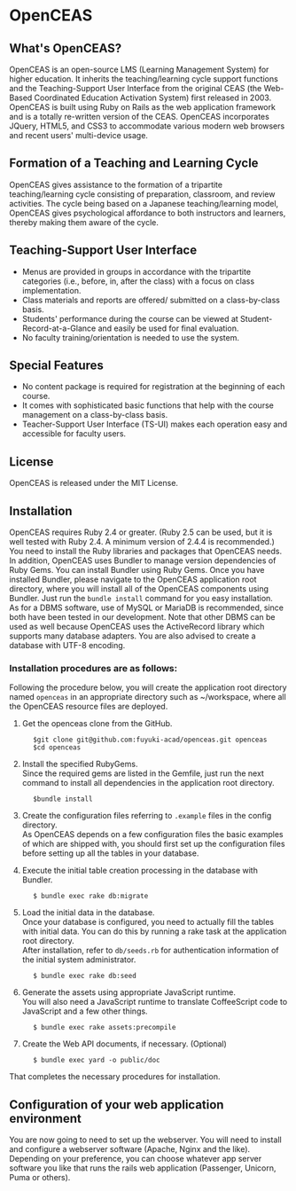 # OpenCEAS
## What's OpenCEAS?
OpenCEAS is an open-source LMS (Learning Management System) for higher education. It inherits the teaching/learning cycle support functions and the Teaching-Support User Interface from the original CEAS (the Web-Based Coordinated Education Activation System) first released in 2003.  
OpenCEAS is built using Ruby on Rails as the web application framework and is a totally re-written version of the CEAS. OpenCEAS incorporates JQuery, HTML5, and CSS3 to accommodate various modern web browsers and recent users' multi-device usage.
## Formation of a Teaching and Learning Cycle
OpenCEAS gives assistance to the formation of a tripartite teaching/learning cycle consisting of preparation, classroom, and review activities. The cycle being based on a Japanese teaching/learning model, OpenCEAS gives psychological affordance to both instructors and learners, thereby making them aware of the cycle.
## Teaching-Support User Interface
* Menus are provided in groups in accordance with the tripartite categories (i.e., before, in, after the class) with a focus on class implementation.
* Class materials and reports are offered/ submitted on a class-by-class basis.
* Students' performance during the course can be viewed at Student-Record-at-a-Glance and easily be used for final evaluation.
* No faculty training/orientation is needed to use the system.
## Special Features
* No content package is required for registration at the beginning of each course.
* It comes with sophisticated basic functions that help with the course management on a class-by-class basis.
* Teacher-Support User Interface (TS-UI) makes each operation easy and accessible for faculty users.
## License
OpenCEAS is released under the MIT License.

## Installation
OpenCEAS requires Ruby 2.4 or greater. (Ruby 2.5 can be used, but it is well tested with Ruby 2.4. A minimum version of 2.4.4 is recommended.) You need to install the Ruby libraries and packages that OpenCEAS needs.  
In addition, OpenCEAS uses Bundler to manage version dependencies of Ruby Gems. You can install Bundler using Ruby Gems. Once you have installed Bundler, please navigate to the OpenCEAS application root directory, where you will install all of the OpenCEAS components using Bundler. Just run the `bundle install` command for you easy installation.  
As for a DBMS software, use of MySQL or MariaDB is recommended, since both have been tested in our development. Note that other DBMS can be used as well because OpenCEAS uses the ActiveRecord library which supports many database adapters. You are also advised to create a database with UTF-8 encoding.  

### Installation procedures are as follows:  
Following the procedure below, you will create the application root directory named `openceas` in an appropriate directory such as ~/workspace, where all the OpenCEAS resource files are deployed.  

1. Get the openceas clone from the GitHub.  
```
      $git clone git@github.com:fuyuki-acad/openceas.git openceas  
      $cd openceas
```
2. Install the specified RubyGems.  
Since the required gems are listed in the Gemfile, just run the next command to install all dependencies in the application root directory.  
```
      $bundle install
```
3. Create the configuration files referring to `.example` files in the config directory.  
As OpenCEAS depends on a few configuration files the basic examples of which are shipped with, you should first set up the configuration files before setting up all the tables in your database.  

4. Execute the initial table creation processing in the database with Bundler.
```
      $ bundle exec rake db:migrate
```
5. Load the initial data in the database.  
Once your database is configured, you need to actually fill the tables with initial data. You can do this by running a rake task at the application root directory.  
After installation, refer to `db/seeds.rb` for authentication information of the initial system administrator.  
```
      $ bundle exec rake db:seed
```
6. Generate the assets using appropriate JavaScript runtime.  
You will also need a JavaScript runtime to translate CoffeeScript code to JavaScript and a few other things.
```
      $ bundle exec rake assets:precompile
```
7. Create the Web API documents, if necessary. (Optional)
```
      $ bundle exec yard -o public/doc
```
That completes the necessary procedures for installation.  
## Configuration of your web application environment  
You are now going to need to set up the webserver. You will need to install and configure a webserver software (Apache, Nginx and the like). Depending on your preference, you can choose whatever app server software you like that runs the rails web application (Passenger, Unicorn, Puma or others).  
